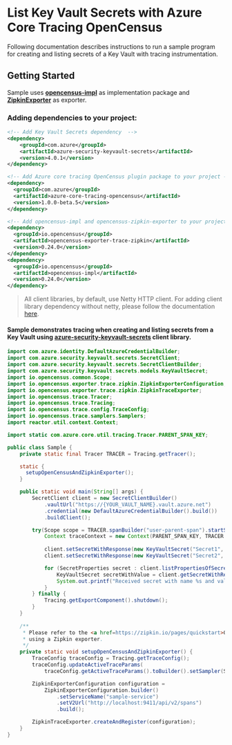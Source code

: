 # List Key Vault Secrets with Azure Core Tracing OpenCensus 
 
Following documentation describes instructions to run a sample program for creating and listing secrets of a Key Vault with tracing instrumentation.

## Getting Started
Sample uses **[opencensus-impl][opencensus_impl]** as implementation package and **[ZipkinExporter][zipkin_exporter]** as exporter.

### Adding dependencies to your project:

[//]: # ({x-version-update-start;com.azure:azure-security-keyvault-secrets;current})
```xml
<!-- Add Key Vault Secrets dependency  -->
<dependency>
    <groupId>com.azure</groupId>
    <artifactId>azure-security-keyvault-secrets</artifactId>
    <version>4.0.1</version>
</dependency>
```
[//]: # ({x-version-update-end})
[//]: # ({x-version-update-start;com.azure:azure-core-tracing-opencensus;current})
```xml
<!-- Add Azure core tracing OpenCensus plugin package to your project -->
<dependency>
  <groupId>com.azure</groupId>
  <artifactId>azure-core-tracing-opencensus</artifactId>
  <version>1.0.0-beta.5</version>
</dependency>
```
[//]: # ({x-version-update-end})

```xml
<!-- Add opencensus-impl and opencensus-zipkin-exporter to your project -->
<dependency>
  <groupId>io.opencensus</groupId>
  <artifactId>opencensus-exporter-trace-zipkin</artifactId>
  <version>0.24.0</version>
</dependency>
<dependency>
  <groupId>io.opencensus</groupId>
  <artifactId>opencensus-impl</artifactId>
  <version>0.24.0</version>
</dependency>
```
> All client libraries, by default, use Netty HTTP client. For adding client library dependency without netty, please follow the documentation [here][alternate_http_client].

#### Sample demonstrates tracing when creating and listing secrets from a Key Vault using [azure-security-keyvault-secrets][azure_keyvault_secrets] client library.
```java
import com.azure.identity.DefaultAzureCredentialBuilder;
import com.azure.security.keyvault.secrets.SecretClient;
import com.azure.security.keyvault.secrets.SecretClientBuilder;
import com.azure.security.keyvault.secrets.models.KeyVaultSecret;
import io.opencensus.common.Scope;
import io.opencensus.exporter.trace.zipkin.ZipkinExporterConfiguration;
import io.opencensus.exporter.trace.zipkin.ZipkinTraceExporter;
import io.opencensus.trace.Tracer;
import io.opencensus.trace.Tracing;
import io.opencensus.trace.config.TraceConfig;
import io.opencensus.trace.samplers.Samplers;
import reactor.util.context.Context;

import static com.azure.core.util.tracing.Tracer.PARENT_SPAN_KEY;

public class Sample {
    private static final Tracer TRACER = Tracing.getTracer();

    static {
      setupOpenCensusAndZipkinExporter();
    }

    public static void main(String[] args) {
        SecretClient client = new SecretClientBuilder()
            .vaultUrl("https://{YOUR_VAULT_NAME}.vault.azure.net")
            .credential(new DefaultAzureCredentialBuilder().build())
            .buildClient();

        try(Scope scope = TRACER.spanBuilder("user-parent-span").startScopedSpan()) {
            Context traceContext = new Context(PARENT_SPAN_KEY, TRACER.getCurrentSpan());
            
            client.setSecretWithResponse(new KeyVaultSecret("Secret1", "password1"), traceContext);
            client.setSecretWithResponse(new KeyVaultSecret("Secret2", "password2"), traceContext);

            for (SecretProperties secret : client.listPropertiesOfSecrets(traceContext)) {
                KeyVaultSecret secretWithValue = client.getSecretWithResponse(secret.getName(), "", traceContext).getValue();
                System.out.printf("Received secret with name %s and value %s%n", secretWithValue.getName(), secretWithValue.getValue());
            }
        } finally {
            Tracing.getExportComponent().shutdown();
        }
    }
    
    /**
     * Please refer to the <a href=https://zipkin.io/pages/quickstart>Quickstart Zipkin</a> for more documentation on
     * using a Zipkin exporter.
     */
    private static void setupOpenCensusAndZipkinExporter() {
        TraceConfig traceConfig = Tracing.getTraceConfig();
        traceConfig.updateActiveTraceParams(
            traceConfig.getActiveTraceParams().toBuilder().setSampler(Samplers.alwaysSample()).build());

        ZipkinExporterConfiguration configuration =
            ZipkinExporterConfiguration.builder()
                .setServiceName("sample-service")
                .setV2Url("http://localhost:9411/api/v2/spans")
                .build();

        ZipkinTraceExporter.createAndRegister(configuration);
    }
}
```

<!-- Links -->
[alternate_http_client]: https://github.com/Azure/azure-sdk-for-java/tree/master/sdk/keyvault/azure-security-keyvault-secrets#alternate-http-client
[azure_keyvault_secrets]: https://mvnrepository.com/artifact/com.azure/azure-security-keyvault-secrets
[opencensus_impl]: https://mvnrepository.com/artifact/io.opencensus/opencensus-impl/
[zipkin_exporter]: https://mvnrepository.com/artifact/io.opencensus/opencensus-exporter-trace-zipkin
